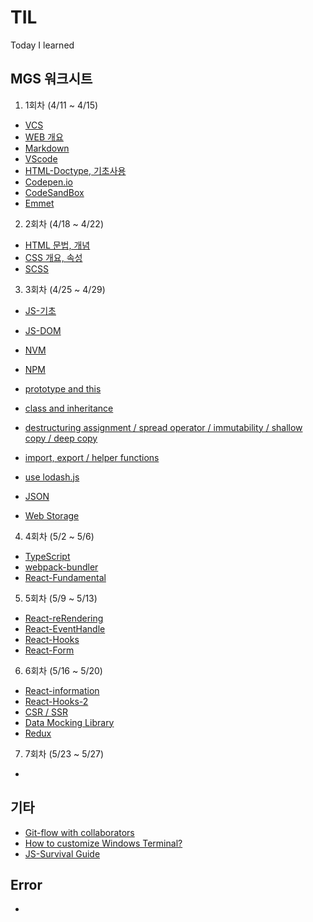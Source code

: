 # TIL

Today I learned

## MGS 워크시트

1. 1회차 (4/11 ~ 4/15)

- [VCS](https://github.com/youngcodej22/TIL/tree/main/posts/04_VCS)
- [WEB 개요](https://github.com/youngcodej22/TIL/blob/main/posts/01_HTML/01_web.md)
- [Markdown](https://www.markdownguide.org/cheat-sheet/)
- [VScode](https://github.com/youngcodej22/TIL/blob/main/posts/06_CODE_EDITOR/01_vscode.md)
- [HTML-Doctype, 기초사용](https://github.com/youngcodej22/TIL/blob/main/posts/01_HTML/02_html_basic.md)
- [Codepen.io](https://codepen.io/)
- [CodeSandBox](https://codesandbox.io/)
- [Emmet](https://emmet.io/)

2. 2회차 (4/18 ~ 4/22)

- [HTML 문법, 개념](https://github.com/youngcodej22/TIL/blob/main/posts/01_HTML/02_html_basic.md)
- [CSS 개요, 속성](https://github.com/youngcodej22/TIL/tree/main/posts/02_CSS_SCSS)
- [SCSS](https://github.com/youngcodej22/TIL/blob/main/posts/02_CSS_SCSS/06_scss_basic.md)

3. 3회차 (4/25 ~ 4/29)

- [JS-기초](https://github.com/youngcodej22/TIL/blob/main/posts/03_JS/01_js_basic.md)
- [JS-DOM](https://github.com/youngcodej22/TIL/blob/main/posts/03_JS/03_js_DOM.md)
- [NVM](https://github.com/youngcodej22/TIL/blob/main/posts/07_DEVELOPMENT_TOOLS/01_NVM.md)
- [NPM](https://github.com/youngcodej22/TIL/blob/main/posts/07_DEVELOPMENT_TOOLS/02_NPM.md)
- [prototype and this](https://github.com/youngcodej22/TIL/blob/main/posts/03_JS/04_js_prototype_this.md)
- [class and inheritance](https://github.com/youngcodej22/TIL/blob/main/posts/03_JS/05_js_class.md)

- [destructuring assignment / spread operator / immutability / shallow copy / deep copy](https://github.com/youngcodej22/TIL/blob/main/posts/03_JS/07_js_use_object_array.md)
- [import, export / helper functions](https://github.com/youngcodej22/TIL/blob/main/posts/03_JS/08_js_helper_functions.md)
- [use lodash.js](https://github.com/youngcodej22/TIL/blob/main/posts/03_JS/09_lib_lodash.md)
- [JSON](https://github.com/youngcodej22/TIL/blob/main/posts/03_JS/10_js_json.md)
- [Web Storage](https://github.com/youngcodej22/TIL/blob/main/posts/03_JS/11_storage.md)

4. 4회차 (5/2 ~ 5/6)

- [TypeScript](https://github.com/youngcodej22/TIL/blob/main/posts/08_TS/01_ts_basic.md)
- [webpack-bundler](https://github.com/youngcodej22/TIL/blob/main/posts/07_DEVELOPMENT_TOOLS/04_Webpack.md)
- [React-Fundamental](https://github.com/youngcodej22/TIL/blob/main/posts/10_JS_LIBS_FRAMEWORKS/01_react_fundamental.md)

5. 5회차 (5/9 ~ 5/13)

- [React-reRendering](https://github.com/youngcodej22/TIL/blob/main/posts/10_JS_LIBS_FRAMEWORKS/03_react_rendering.md)
- [React-EventHandle](https://github.com/youngcodej22/TIL/blob/main/posts/10_JS_LIBS_FRAMEWORKS/04_react_event.md)
- [React-Hooks](https://github.com/youngcodej22/TIL/blob/main/posts/10_JS_LIBS_FRAMEWORKS/05_react_hooks.md)
- [React-Form](https://github.com/youngcodej22/TIL/blob/main/posts/10_JS_LIBS_FRAMEWORKS/06_react_form.md)

6. 6회차 (5/16 ~ 5/20)

- [React-information](https://github.com/youngcodej22/TIL/blob/main/posts/10_JS_LIBS_FRAMEWORKS/02_react_basic.md)
- [React-Hooks-2](https://github.com/youngcodej22/TIL/blob/main/posts/10_JS_LIBS_FRAMEWORKS/05_react_hooks.md)
- [CSR / SSR](https://github.com/youngcodej22/TIL/blob/main/posts/10_JS_LIBS_FRAMEWORKS/09_CSR_SSR.md)
- [Data Mocking Library](https://github.com/youngcodej22/TIL/blob/6a6e654d34bb7f22bec23bbffae6d9e0b5fa3ec1/posts/10_JS_LIBS_FRAMEWORKS/08_data_mocking.md)
- [Redux](https://github.com/youngcodej22/TIL/blob/main/posts/10_JS_LIBS_FRAMEWORKS/07_redux.md)

7. 7회차 (5/23 ~ 5/27)

- []()

## 기타

- [Git-flow with collaborators](https://github.com/youngcodej22/TIL/blob/main/posts/04_VCS/03_git_collaboration.md)
- [How to customize Windows Terminal?](https://github.com/youngcodej22/TIL/blob/main/posts/07_DEVELOPMENT_TOOLS/03_customize_windowsTerminal.md)
- [JS-Survival Guide](https://github.com/youngcodej22/TIL/blob/main/posts/03_JS/13_js_survival_guide.md)

## Error

- []()
